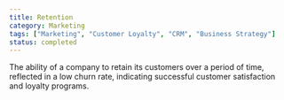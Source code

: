 ```yaml
---
title: Retention
category: Marketing
tags: ["Marketing", "Customer Loyalty", "CRM", "Business Strategy"]
status: completed
---
```

The ability of a company to retain its customers over a period of time, reflected in a low churn rate, indicating successful customer satisfaction and loyalty programs.